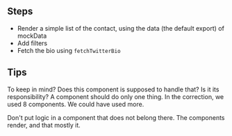 ## Steps
- Render a simple list of the contact, using the data (the default export) of mockData
- Add filters
- Fetch the bio using `fetchTwitterBio`

## Tips
To keep in mind? Does this component is supposed to handle that? Is it its responsibility? A component should do only one thing. In the correction, we used 8 components. We could have used more.

Don't put logic in a component that does not belong there. The components render, and that mostly it.
